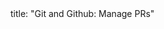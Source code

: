 <frontmatter>
title: "Git and Github: Manage PRs"
</frontmatter>

<include src="unit-inPage-asFlat.md" boilerplate />